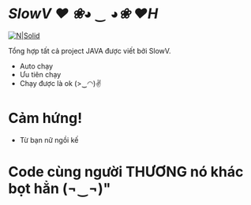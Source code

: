 # ______SlowV ❤___ ❀◕ ‿ ◕❀   ❤H___

[![N|Solid](https://lh3.ggpht.com/-IiRH1nVDQl8/WJaQI_UNUdI/AAAAAAAAHaw/25VllQSgJNkasnHCsGqIGGJbD_ch7A_UgCEw/s1600/trai-tim%2B%25281%2529.jpg)]()

Tổng hợp tất cả project JAVA được viết bởi SlowV.

  - Auto chạy
  - Ưu tiên chạy
  - Chạy được là ok  (>‿◠)✌


# Cảm hứng!

  - Từ bạn nữ ngồi kế



# Code cùng người THƯƠNG nó khác bọt hẳn (¬‿¬)"
